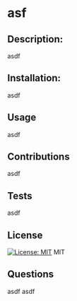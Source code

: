 # asf
## Description:
asdf
## Installation:
asdf
## Usage
asdf
## Contributions
asdf
## Tests
asdf
## License
[![License: MIT](https://img.shields.io/badge/License-MIT-yellow.svg)](https://opensource.org/licenses/MIT)
MIT
## Questions
asdf
asdf

